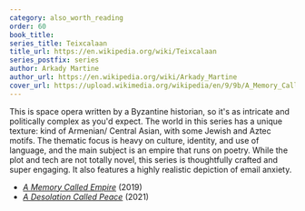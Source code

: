 ```yaml
---
category: also_worth_reading
order: 60
book_title:
series_title: Teixcalaan
title_url: https://en.wikipedia.org/wiki/Teixcalaan
series_postfix: series
author: Arkady Martine
author_url: https://en.wikipedia.org/wiki/Arkady_Martine
cover_url: https://upload.wikimedia.org/wikipedia/en/9/9b/A_Memory_Called_Empire_official_cover_art.jpg
---
```

This is space opera written by a Byzantine historian, so it's as intricate and politically complex as you'd expect. The world in this series has a unique texture: kind of Armenian/ Central Asian, with some Jewish and Aztec motifs. The thematic focus is heavy on culture, identity, and use of language, and the main subject is an empire that runs on poetry. While the plot and tech are not totally novel, this series is thoughtfully crafted and super engaging.  It also features a highly realistic depiction of email anxiety.
  - [*A Memory Called Empire*](https://en.wikipedia.org/wiki/A_Memory_Called_Empire) (2019)
  - [*A Desolation Called Peace*](https://en.wikipedia.org/wiki/A_Desolation_Called_Peace) (2021)
